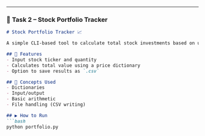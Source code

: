 
---

### 📁 **Task 2 – Stock Portfolio Tracker**
```markdown
# Stock Portfolio Tracker 📈

A simple CLI-based tool to calculate total stock investments based on user input and hardcoded prices.

## 🧮 Features
- Input stock ticker and quantity
- Calculates total value using a price dictionary
- Option to save results as `.csv`

## 📌 Concepts Used
- Dictionaries
- Input/output
- Basic arithmetic
- File handling (CSV writing)

## ▶️ How to Run
```bash
python portfolio.py
